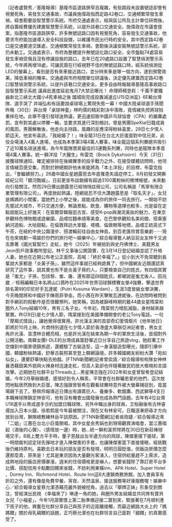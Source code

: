 〔記者盧賢秀／基隆報導〕基隆市區道路狹窄且複雜，有些路段未設置號誌卻會有視覺死角，易發生交通事故，市議員施偉政指西定路42巷口，交通頻繁常發生車禍，經會勘要設智慧警示系統。市府交通處表示，經與區公所及主計單位研商後，將自籌經費優先建置智慧警示系統，以提升該巷口交通安全。施偉政在市議會提案，指基隆市區道路狹窄，許多無號誌路口因有視覺死角，容易發生交通事故，他要求市府能加速導入安全科技設備，以維護市民出行時的安全。其中西定路42巷口是交通要道交匯處，交通頻繁常發生車禍，會勘後決議安裝無號誌警示系統，卻仍未動工。交通處表示，市府為整體提升無號誌化路口安全，全市盤點74處容易發生車禍受傷且沒有停讓設施的路口，去年已在20處路口設置了智慧偵測警示系統，今年將再增18處，可讓民眾在行經視野不佳的無號誌路口時，經系統偵測從LED的螢幕上，看到是否有來車接近路口，並分辨來車是哪一個方向，達到預警效果，降低車禍的機率。交通處與市府相關單位研議後，決定優先建置西定路42巷口智慧偵測警示系統，以提升該巷口交通安全。更多自由時報報導基隆高事故路口設智慧警示系統 議員批進度延宕鬼月7大禁忌曝光！ 命理師楊登嵙：千萬不要鐵齒新北三峽北大國小4死車禍之後 國城街完成設置減速丘U15亞洲盃》6E輸台灣隊、選手哭了 井端弘和有話要說桌球場上驚現失態一幕！中國大陸桌球選手孫聞昨晚（30日）與台灣「桌球神童」林昀儒的精彩對決中落敗，竟情緒失控將球拍重摔在地。此舉不僅引發球迷熱議，更迅速招致中國乒乓球協會（CPA）的嚴厲處罰，宣布對其處以停賽一輪，並要求其進行深刻檢討。曾是男團SpeXial日籍成員的風田，男團解散後，他走向主持路，風趣的反應深得粉絲喜愛，29日七夕情人節這天，他宣布喜訊，「我結婚了！」味全龍31日在台北大巨蛋面對中信兄弟，此役全場湧入4萬人進場，也成為本季第3場4萬人賽事，味全龍這個系列賽總共吸引了近10萬名球迷進場，為今年龍隊票房最佳的3連戰系列賽，同時也是龍隊本季首場4萬人賽事。統一獅洋投「大醫生」布雷克（Brock Dykxhoorn）今天（31日）接獲球隊通知，確定被排除在後續賽季的投手戰力之外，在接受媒體訪問時，他坦言情緒百感交集，而對於餅總期許他未來能將為「本土洋投」的目標，布雷克指出，「會繼續努力。」26歲中國女星趙露思去年底罹患失語症停工，8月初發文開撕經紀公司「銀河酷娛」，日前更宣布註銷擁有超過3100萬粉絲的微博帳號，未來動向引發關注。然而29日爆出趙露思已經悄悄註冊公司，公司名稱是「馬寧有限企業管理有限公司」，再度掀起熱議，陸網就忍不住大讚趙露思是「取名天才」。女兒是媽媽的小閨蜜，當她們上小學之後，就能成為你的旅伴一同去旅行。一開始不妨先嘗試大城市，不只交通方便，無論景點、飲食、購物等選擇也較多，光是留在定點就能玩上好幾天：在首爾穿韓服逛古宮、感受K-pop與潮流美妝的魅力，在東京參觀特色博物館或遊樂園、品嚐拉麵串燒等美食，在巴黎參觀知名美術館、搭乘塞納河遊船、大啖甜點，在倫敦拜訪大笨鐘、塔橋、倫敦眼等地標，品嚐正統英式下午茶，在紐約中央公園漫步、搭渡輪前往自由女神島，到百老匯欣賞音樂劇⋯⋯現在也來規劃一場屬於你們的旅行吧～娛樂中心／綜合報導藝人納豆前女友林千又過去靠著《國光幫幫忙》走紅，她今（2025）年被拍到與史丹佛博士、美籍男友Jeon到戶政事務所登記。林千又事後公開證實，在3月14日登記結婚並認了升格人妻。她也在近期公布老公正面照，高喊：「終於幸福了。」從小到大不免常聽到長輩說大家都是「炎黃子孫」，雖然這件事就已經夠詭異了，但中國網友近期還認真研究了這件事，說其實也有不是炎黃子孫的人，只要檢查自己的姓氏，有四個其實是「蚩尤」子孫，包括黎、蚩、屠、還有鄒這四個姓氏，都被說是蚩尤後人。田兆崴 ／核稿編輯日本名將山口茜昨在2025年世界羽球錦標賽女單4強賽，擊退世界排名第9的印尼好手瓦達妮（Putri Kusuma Wardani），生涯3度晉級女單決賽，今天晚間將和中國好手陳雨菲爭金。而小茜在昨天擊敗瓦達妮後，在訪問時被問到對手網前的假動作是否很難預判，她笑稱，因為被巔峰時期的戴44歲女星隋棠和圈外人Tony結婚10年，育有三名子女。今年初，隋棠努力增肌減脂，身材越來越緊實。昨(29日)是七夕情人節，隋棠接到在美國準備開會的老公Tony電話，一句「摩羯式情話」，讓她覺得很實用。許光漢主演的首部奇幻愛情鉅片《他年她日》即將於10月上映，片商特別選在七夕情人節於香港盛大舉辦亞洲記者會，男女主角許光漢、袁澧林合體亮相，也是許光漢在結束為期一年的軍旅生活後，首個對外公開活動。南韓女團I-DLE的台灣成員葉舒華近日分享自己旅遊vlog，她趁著工作空擋到中國景德鎮旅遊，還體驗了古裝造型，這一身漢服造型曝光，隨即引爆中國、韓國粉絲熱議，舒華古裝照甚至登上韓網論壇，許多韓國網友紛紛大讚「宛如仙女」，還要舒華快點去拍戲。[FTNN新聞網]記者曾奕語／綜合報導啦啦隊女神林襄憑藉甜美外貌與火辣身材迅速走紅，但高人氣卻也伴隨著酸民的放大檢視和言語攻擊。近期她在社群平台Threads上...男星陳志強在2022年和女星曾智希登記結婚，今年2月舉辦婚禮，感情好到令人稱羨，平常會在社群曬恩愛的他們，這次放閃地點居然換到大巨蛋，陳志強跟曾智希在觀看球賽時意外被大螢幕捕捉到，竟當場親下去了。蔡佩伶報導近日傳出有讀賣巨人、養樂多、軟銀鷹、西武獅等4支日本職棒球隊鎖定林安可，他有沒有機會出國發展也成為熱門話題。去年有4位台灣U18選手以育成選手合約加盟日職球隊，另外中職出身的球員，王柏融後有古林睿煬加入日本火腿，徐若熙是今年最被關注，現在又有林安可，日職逐漸把尋才方向放到台灣，獅隊總教練林岳平談原因。[FTNN新聞網]記者吳雨婕／綜合報導近來「二姐」江蕙在台北小巨蛋開唱，其中女星余秀娟也到現場觀賞演唱會，當江蕙唱起〈酒後的心聲〉、〈感情放一邊〉時，她...統一獅和富邦悍將在30日在新莊棒球場交手，8局上雙方平手時，董子恩敲出左半邊方向的飛球，陳傑憲撲下接球，第一時間裁判認定球先彈地才進入陳傑憲的手套，也讓陳傑憲當下直接傻眼，經挑戰後仍維持原判。喜歡去日本玩的朋友是否有發現，明明日圓貶值，但飯店房價怎麼還那麼貴，原來是！尤其是東京因為大量觀光客湧入，住宿供給量趕不上需求，造成熱地段的飯店房價暴漲，週末的住宿價格更是嚇人，想要省錢除了靠訂房平台多比價、搭配信用卡點數回饋來省錢，不妨利用東橫inn、APA Hotel、Super Hotel 、Dormy Inn、Richmond Hotel、Route Inn這6大連鎖商務旅館，加入會員享有折扣之外，還有像是免費早餐、宵夜、天然溫泉、接送服務等好康服務喔！娛樂中心／綜合報導女星蔡允潔憑藉亮麗外貌被挖角，過去以「舉牌正妹」形象受到關注，曾經演出民視 《幸福來了》琳達一角的她，與圈外男友結婚並共同育有寶貝女兒「小福星」，今年1月證實懷上第二胎準備迎接二寶到來，緊接著在7月順利產下孩子的他，興奮在社群分享自己與孩子的近距離接觸，而最近網路大炎上的「媽媽餵」關於母乳親餵的話題，正巧蔡允潔也在社群坦言自己面對「親餵」的真實感受了。